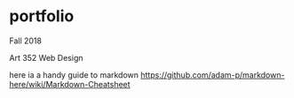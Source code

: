 # portfolio

Fall 2018

Art 352 Web Design

here ia a handy guide to markdown https://github.com/adam-p/markdown-here/wiki/Markdown-Cheatsheet
